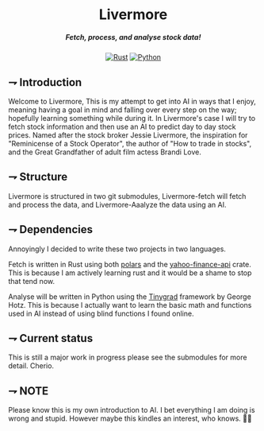 <div align="center">

# Livermore
##### Fetch, process, and analyse stock data!

[![Rust](https://img.shields.io/badge/Rust-orange.svg?style=for-the-badge&logo=rust)](https://www.rust-lang.org/)
[![Python](https://img.shields.io/badge/Python-blue.svg?style=for-the-badge&logo=python&logoColor=white)](https://www.python.org/)
</div>

## ⇁  Introduction
Welcome to Livermore, This is my attempt to get into AI in ways that I enjoy, meaning having a goal in mind and falling over every step on the way; hopefully learning something while during it. In Livermore's case I will try to fetch stock information and then use an AI to predict day to day stock prices. Named after the stock broker Jessie Livermore, the inspiration for "Reminicense of a Stock Operator", the author of "How to trade in stocks", and the Great Grandfather of adult film actess Brandi Love.

## ⇁  Structure
Livermore is structured in two git submodules, Livermore-fetch will fetch and process the data, and Livermore-Aaalyze the data using an AI.

## ⇁  Dependencies
Annoyingly I decided to write these two projects in two languages. 

Fetch is written in Rust using both [polars](https://www.pola.rs/) and the [yahoo-finance-api](https://docs.rs/yahoo_finance_api/latest/yahoo_finance_api/) crate. This is because I am actively learning rust and it would be a shame to stop that tend now. 

Analyse will be written in Python using the [Tinygrad](https://github.com/geohot/tinygrad) framework by George Hotz. This is because I actually want to learn the basic math and functions used in AI instead of using blind functions I found online. 

## ⇁  Current status
This is still a major work in progress please see the submodules for more detail. Cherio.

## ⇁  NOTE
Please know this is my own introduction to AI. I bet everything I am doing is wrong and stupid. However maybe this kindles an interest, who knows. 🤷‍♂️
